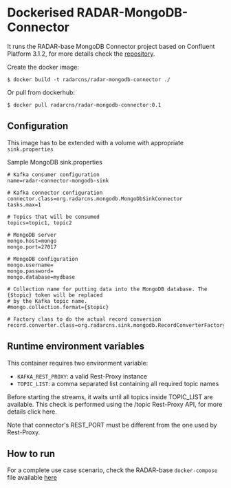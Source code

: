# Dockerised RADAR-MongoDB-Connector

It runs the RADAR-base MongoDB Connector project based on Confluent Platform 3.1.2, for more details check the [repository](https://github.com/RADAR-base/RADAR-MongoDbConnector).

Create the docker image:
```
$ docker build -t radarcns/radar-mongodb-connector ./
```

Or pull from dockerhub:
```
$ docker pull radarcns/radar-mongodb-connector:0.1
```

## Configuration

This image has to be extended with a volume with appropriate `sink.properties`

Sample MongoDB sink.properties
```
# Kafka consumer configuration
name=radar-connector-mongodb-sink

# Kafka connector configuration
connector.class=org.radarcns.mongodb.MongoDbSinkConnector
tasks.max=1

# Topics that will be consumed
topics=topic1, topic2

# MongoDB server
mongo.host=mongo
mongo.port=27017

# MongoDB configuration
mongo.username=
mongo.password=
mongo.database=mydbase

# Collection name for putting data into the MongoDB database. The {$topic} token will be replaced
# by the Kafka topic name.
#mongo.collection.format={$topic}

# Factory class to do the actual record conversion
record.converter.class=org.radarcns.sink.mongodb.RecordConverterFactoryRadar
```

## Runtime environment variables

This container requires two environment variable:

- `KAFKA_REST_PROXY`: a valid Rest-Proxy instance
- `TOPIC_LIST`: a comma separated list containing all required topic names

Before starting the streams, it waits until all topics inside TOPIC_LIST are available. This check is performed using the /topic Rest-Proxy API, for more details click here.

Note that connector's REST_PORT must be different from the one used by Rest-Proxy.

## How to run

For a complete use case scenario, check the RADAR-base `docker-compose` file available [here](https://github.com/RADAR-base/RADAR-Docker/blob/backend-integration/dcompose-stack/radar-cp-hadoop-stack/docker-compose.yml)

